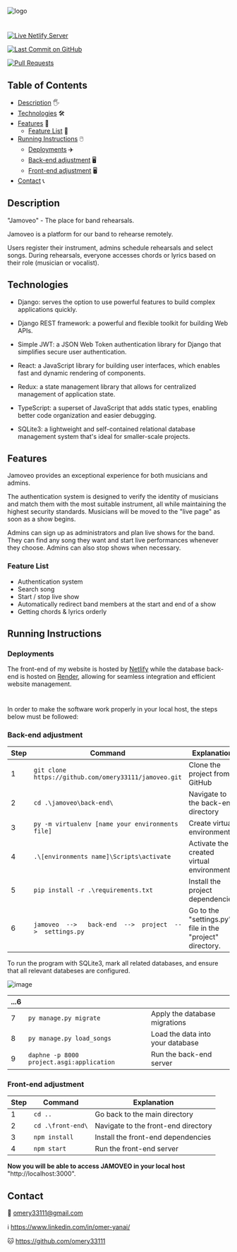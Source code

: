 ![logo](https://github.com/user-attachments/assets/29b2728d-5592-4048-b99a-7ee09459a023)


#


[![Live Netlify Server](https://img.shields.io/badge/Live%20on-Netlify-00ad9f.svg)](https://jammoveo.netlify.app/)

[![Last Commit on GitHub](https://img.shields.io/github/last-commit/omery33111/jamoveo.svg)](https://github.com/omery33111/jamoveo/commits/main)

[![Pull Requests](https://img.shields.io/github/issues-pr/omery33111/jamoveo.svg?labelColor=24292E&logo=github&logoColor=white)](https://github.com/omery33111/jamoveo/pulls)


## Table of Contents
- [Description](#description) 🖐️
- [Technologies](#technologies) 🛠️
- [Features](#features) 📕
  - [Feature List](#feature-list) 📄
- [Running Instructions](#running-instructions) 🖱️
  - [Deployments](#deployments) ✈️
  - [Back-end adjustment](#back-end-adjustment) 🖥️
  - [Front-end adjustment](#front-end-adjustment) 🖥️
- [Contact](#contact) 📞


## Description
"Jamoveo" - The place for band rehearsals.

Jamoveo is a platform for our band to rehearse remotely.

Users register their instrument, admins schedule rehearsals and select songs. During rehearsals, everyone accesses chords or lyrics based on their role (musician or vocalist).


## Technologies
* Django: serves the option to use powerful features to build complex applications quickly.

* Django REST framework: a powerful and flexible toolkit for building Web APIs.

* Simple JWT: a JSON Web Token authentication library for Django that simplifies secure user authentication.

* React: a JavaScript library for building user interfaces, which enables fast and dynamic rendering of components.

* Redux: a state management library that allows for centralized management of application state.

* TypeScript: a superset of JavaScript that adds static types, enabling better code organization and easier debugging.

* SQLite3: a lightweight and self-contained relational database management system that's ideal for smaller-scale projects.



## Features
Jamoveo provides an exceptional experience for both musicians and admins.

The authentication system is designed to verify the identity of musicians and match them with the most suitable instrument, all while maintaining the highest security standards.
Musicians will be moved to the "live page" as soon as a show begins.

Admins can sign up as administrators and plan live shows for the band. They can find any song they want and start live performances whenever they choose. Admins can also stop shows when necessary.


### Feature List

* Authentication system
* Search song
* Start / stop live show
* Automatically redirect band members at the start and end of a show
* Getting chords & lyrics orderly


## Running Instructions
### Deployments
The front-end of my website is hosted by [Netlify](https://jammoveo.netlify.app/) while the database back-end is hosted on [Render](https://render.com/), allowing for seamless integration and efficient website management.

#

In order to make the software work properly in your local host, the steps below must be followed:

### Back-end adjustment

| Step | Command | Explanation |
| --- | --- | --- |
| 1 | `git clone https://github.com/omery33111/jamoveo.git` | Clone the project from GitHub |
| 2 | `cd .\jamoveo\back-end\` | Navigate to the back-end directory |
| 3 | `py -m virtualenv [name your environments file]` | Create virtual environments |
| 4 | `.\[environments name]\Scripts\activate` | Activate the created virtual environment |
| 5 | `pip install -r .\requirements.txt` | Install the project dependencies |
| 6 | `jamoveo  -->   back-end  -->  project  -->  settings.py` | Go to the "settings.py" file in the "project" directory. |

To run the program with SQLite3, mark all related databases, and ensure that all relevant databeses are configured.

![image](https://github.com/user-attachments/assets/b54b0471-294d-4341-8c2f-40fedff8af54)


| ...6 |  |  |
| --- | --- | --- |
| 7 | `py manage.py migrate` | Apply the database migrations |
| 8 | `py manage.py load_songs` | Load the data into your database |
| 9 | `daphne -p 8000 project.asgi:application` | Run the back-end server |


### Front-end adjustment

| Step | Command | Explanation |
| --- | --- | --- |
| 1 | `cd ..` | Go back to the main directory |
| 2 | `cd .\front-end\` | Navigate to the front-end directory|
| 3 | `npm install` | Install the front-end dependencies |
| 4 | `npm start` | Run the front-end server |

**Now you will be able to access JAMOVEO in your local host** "http://localhost:3000".



## Contact

📧 omery33111@gmail.com

ℹ️ https://www.linkedin.com/in/omer-yanai/

🐱 https://github.com/omery33111